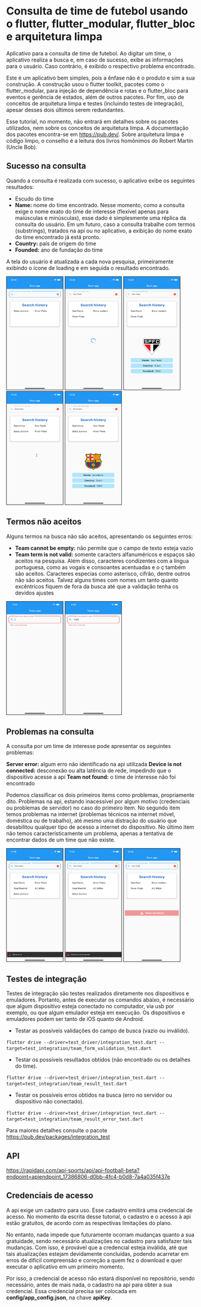 # Consulta de time de futebol usando o flutter, flutter_modular, flutter_bloc e arquitetura limpa

Aplicativo para a consulta de time de futebol. Ao digitar um time, o aplicativo realiza a busca e, em caso de sucesso, exibe as informações para o usuário. Caso contrário, é exibido o respectivo problema encontrado.

Este é um aplicativo bem simples, pois a ênfase não é o produto e sim a sua construção. A construção usou o flutter toolkit, pacotes como o flutter_modular, para injeção de dependência e rotas e o flutter_bloc para eventos e gerência de estados, além de outros pacotes. Por fim, uso de conceitos de arquitetura limpa e testes (incluindo testes de integração), apesar desses dois últimos serem redundantes.

Esse tutorial, no momento, não entrará em detalhes sobre os pacotes utilizados, nem sobre os conceitos de arquitetura limpa. A documentação dos pacotes encontra-se em <https://pub.dev/>. Sobre arquitetura limpa e código limpo, o conselho é a leitura dos livros homônimos do Robert Martin (Uncle Bob).

## Sucesso na consulta

Quando a consulta é realizada com sucesso, o aplicativo exibe os seguintes resultados:

- Escudo do time
- **Name:** nome do time encontrado. Nesse momento, como a consulta exige o nome exato do time de interesse (flexível apenas para maiúsculas e minúsculas), esse dado é simplesmente uma réplica da consulta do usuário. Em um futuro, caso a consulta trabalhe com termos (substrings), tratados na api ou no aplicativo, a exibição do nome exato do time encontrado já está pronto.
- **Country:** país de origem do time
- **Founded:** ano de fundação do time

A tela do usuário é atualizada a cada nova pesquisa, primeiramente exibindo o ícone de loading e em seguida o resultado encontrado.

<p
  float="left"
>
  <img
    src="images/initial_screen.png"
    alt="initialscreen"
    title="Initial screen"
    width="150"
    height="300"
    border= "1px solid black"
  />
  <img
    src="images/result_loading.png"
    alt="resultloading"
    title="Result loading"
    width="150"
    height="300"
    border= "1px solid black"
  />
  <img
    src="images/result_found.png"
    alt="resultfound"
    title="Result found"
    width="150"
    height="300"
    border= "1px solid black"
  />
   <img
    src="images/new_result_loading.png"
    alt="newresultloading"
    title="New result loading"
    width="150"
    height="300"
    border= "1px solid black"
  />
  <img
    src="images/new_result_found.png"
    alt="newresultfound"
    title="New result found"
    width="150"
    height="300"
    border= "1px solid black"
  />
</p>

## Termos não aceitos

Alguns termos na busca não são aceitos, apresentando os seguintes erros:

- **Team cannot be empty:** não permite que o campo de texto esteja vazio
- **Team term is not valid:** somente caracters alfanuméricos e espaços são aceitos na pesquisa. Além disso, caracteres condizentes com a língua portuguesa, como as vogais e consoantes acentuadas e o ç também são aceitos. Caracteres especias como asterisco, cifrão, dentre outros não são aceitos. Talvez alguns times com nomes um tanto quanto excêntricos fiquem de fora da busca até que a validação tenha os devidos ajustes

<p
  float="left"
>
  <img
    src="images/team_not_empty.png"
    alt="teamnotempty"
    title="Team not empty"
    width="150"
    height="300"
    border= "1px solid black"
  />
  <img
    src="images/team_invalid.png"
    alt="teaminvalid"
    title="Team invalid"
    width="150"
    height="300"
    border= "1px solid black"
  />
</p>

## Problemas na consulta

A consulta por um time de interesse pode apresentar os seguintes problemas:

**Server error:** algum erro não identificado na api utilizada
**Device is not connected:** desconexão ou alta latência de rede, impedindo que o dispositivo acesse a api
**Team not found:** o time de interesse não foi encontrado

Podemos classificar os dois primeiros items como problemas, propriamente dito. Problemas na api, estando inacessível por algum motivo (credenciais ou problemas de servidor) no caso do primeiro item. No segundo item temos problemas na internet (problemas técnicos na internet móvel, doméstica ou de trabalho), até mesmo uma distração do usuário que desabilitou qualquer tipo de acesso a internet do dispositivo. No último item não temos característicamente um problema, apenas a tentativa de encontrar dados de um time que não existe.

<p
  float="left"
>
  <img
    src="images/server_error.png"
    alt="servererror"
    title="Server error"
    width="150"
    height="300"
    border= "1px solid black"
  />
  <img
    src="images/device_not_connected.png"
    alt="devicenotconnected"
    title="Device not connected"
    width="150"
    height="300"
    border= "1px solid black"
  />
  <img
    src="images/team_not_found.png"
    alt="teamnotfound"
    title="Team not found"
    width="150"
    height="300"
    border= "1px solid black"
  />
</p>

## Testes de integração

Testes de integração são testes realizados diretamente nos dispositivos e emuladores. Portanto, antes de executar os comandos abaixo, é necessário que algum dispositivo esteja conectado no computador, via usb por exemplo, ou que algum emulador esteja em execução. Os dispositivos e emuladores podem ser tanto de iOS quanto de Android.

- Testar as possíveis validações do campo de busca (vazio ou inválido).

```console
flutter drive --driver=test_driver/integration_test.dart --target=test_integration/team_form_validation_test.dart
```

- Testar os possíveis resultados obtidos (não encontrado ou os detalhes do time).

```console
flutter drive --driver=test_driver/integration_test.dart --target=test_integration/team_result_test.dart
```

- Testar os possíveis erros obtidos na busca (erro no servidor ou dispositivo não conectado).

```console
flutter drive --driver=test_driver/integration_test.dart --target=test_integration/team_result_error_test.dart
```

Para maiores detalhes consulte o pacote <https://pub.dev/packages/integration_test>

## API

<https://rapidapi.com/api-sports/api/api-football-beta?endpoint=apiendpoint_17386806-d0bb-4fc4-b0d8-7a4a035f437e>

## Credenciais de acesso

A api exige um cadastro para uso. Esse cadastro emitirá uma credencial de acesso. No momento da escrita desse tutorial, o cadastro e o acesso à api estão gratuitos, de acordo com as respectivas limitações do plano.

No entanto, nada impede que futuramente ocorram mudanças quanto a sua gratuidade, sendo necessário atualizações no cadastro para satisfazer tais mudanças. Com isso, é provável que a credencial esteja inválida, até que tais atualizações estejam devidamente concluídas, podendo acarretar em erros de difícil compreensão e correção a quem fez o download e quer executar o aplicativo em um primeiro momento.

Por isso, a credencial de acesso não estará disponível no repositório, sendo necessário, antes de mais nada, o cadastro na api para obter a sua credencial. Essa credencial precisa ser colocada em **config/app_config.json**, na chave **apiKey**.
